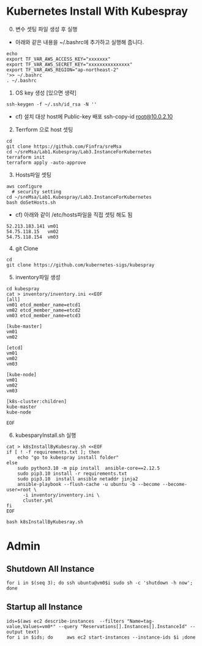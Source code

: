 # Kubernetes Install With Kubespray
0. 변수 셋팅 파일 생성 후 실행
* 아래와 같은 내용을 ~/.bashrc에 추가하고 실행해 줍니다.
```
echo 
export TF_VAR_AWS_ACCESS_KEY="xxxxxxx"
export TF_VAR_AWS_SECRET_KEY="xxxxxxxxxxxxxxx"
export TF_VAR_AWS_REGION="ap-northeast-2"
'>> ~/.bashrc
. ~/.bashrc
```

1. OS key 생성 [있으면 생략]
```
ssh-keygen -f ~/.ssh/id_rsa -N ''
```
* cf) 설치 대상 host에 Public-key 배포
    ssh-copy-id root@10.0.2.10

2. Terrform 으로 host 셋팅
```
cd
git clone https://github.com/Finfra/sreMsa
cd ~/sreMsa/Lab1.Kubespray/Lab3.InstanceForKubernetes
terraform init
terraform apply -auto-approve
```


3. Hosts파일 셋팅
```
aws configure
  # security setting
cd ~/sreMsa/Lab1.Kubespray/Lab3.InstanceForKubernetes
bash doSetHosts.sh
```

* cf) 아래와 같이 /etc/hosts파일을 직접 셋팅 해도 됨
```
52.213.183.141 vm01
54.75.118.15   vm02
54.75.118.154  vm03
```

4. git Clone
```
cd
git clone https://github.com/kubernetes-sigs/kubespray
```

5. inventory파일 생성
```
cd kubespray
cat > inventory/inventory.ini <<EOF
[all]
vm01 etcd_member_name=etcd1
vm02 etcd_member_name=etcd2
vm03 etcd_member_name=etcd3

[kube-master]
vm01
vm02

[etcd]
vm01
vm02
vm03

[kube-node]
vm01
vm02
vm03

[k8s-cluster:children]
kube-master
kube-node

EOF
```

6. kubesparyInstall.sh 실행
```
cat > k8sInstallByKubesray.sh <<EOF
if [ ! -f requirements.txt ]; then
    echo "go to kubespray install folder"
else
    sudo python3.10 -m pip install  ansible-core==2.12.5
    sudo pip3.10 install -r requirements.txt
    sudo pip3.10  install ansible netaddr jinja2
    ansible-playbook --flush-cache -u ubuntu -b --become --become-user=root \
      -i inventory/inventory.ini \
      cluster.yml
fi
EOF

bash k8sInstallByKubesray.sh
```

# Admin
## Shutdown All Instance
```
for i in $(seq 3); do ssh ubuntu@vm0$i sudo sh -c 'shutdown -h now'; done
```
## Startup all Instance
```
ids=$(aws ec2 describe-instances  --filters "Name=tag-value,Values=vm0*" --query "Reservations[].Instances[].InstanceId" --output text)
for i in $ids; do     aws ec2 start-instances --instance-ids $i ;done
```
